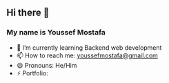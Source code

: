 ## Hi there 👋
### My name is Youssef Mostafa
- 🌱 I’m currently learning Backend web development
- 📫 How to reach me: youssefmostafa@gmail.com
- 😄 Pronouns: He/Him
- ⚡ Portfolio: 

<!--
**yousseftechdev/yousseftechdev** is a ✨ _special_ ✨ repository because its `README.md` (this file) appears on your GitHub profile.

Here are some ideas to get you started:

- 🔭 I’m currently working on ...
- 🌱 I’m currently learning ...
- 👯 I’m looking to collaborate on ...
- 🤔 I’m looking for help with ...
- 💬 Ask me about ...
- 📫 How to reach me: ...
- 😄 Pronouns: ...
- ⚡ Fun fact: ...
-->
